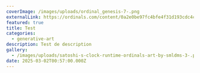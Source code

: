 ```yaml
---
coverImage: /images/uploads/ordinal_genesis-7-.png
externalLink: https://ordinals.com/content/0a2e0be97fc4bfe4f31d193cdc4c7b31aa062995904aae564c9e58b348a5fe2bi0
featured: true
title: Test
categories:
  - generative-art
description: Test de description
gallery:
  - /images/uploads/satoshi-s-clock-runtime-ordinals-art-by-smldms-3-.png
date: 2025-03-02T00:57:00.000Z
---
```

